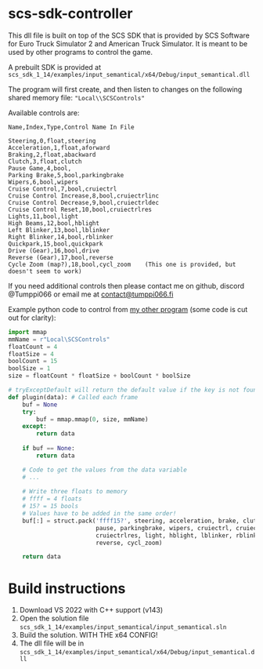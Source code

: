 # scs-sdk-controller
This dll file is built on top of the SCS SDK that is provided by SCS Software for Euro Truck Simulator 2 and American Truck Simulator. It is meant to be used by other programs to control the game.

A prebuilt SDK is provided at ```scs_sdk_1_14/examples/input_semantical/x64/Debug/input_semantical.dll```

The program will first create, and then listen to changes on the following shared memory file: ```"Local\\SCSControls"```

Available controls are:
```
Name,Index,Type,Control Name In File

Steering,0,float,steering
Acceleration,1,float,aforward
Braking,2,float,abackward
Clutch,3,float,clutch
Pause Game,4,bool,
Parking Brake,5,bool,parkingbrake
Wipers,6,bool,wipers
Cruise Control,7,bool,cruiectrl
Cruise Control Increase,8,bool,cruiectrlinc
Cruise Control Decrease,9,bool,cruiectrldec
Cruise Control Reset,10,bool,cruiectrlres
Lights,11,bool,light
High Beams,12,bool,hblight
Left Blinker,13,bool,lblinker
Right Blinker,14,bool,rblinker
Quickpark,15,bool,quickpark
Drive (Gear),16,bool,drive
Reverse (Gear),17,bool,reverse
Cycle Zoom (map?),18,bool,cycl_zoom    (This one is provided, but doesn't seem to work)
```

If you need additional controls then please contact me on github, discord @Tumppi066 or email me at contact@tumppi066.fi

Example python code to control from [my other program](https://github.com/Tumppi066/Euro-Truck-Simulator-2-Lane-Assist) (some code is cut out for clarity):
```python
import mmap
mmName = r"Local\SCSControls"
floatCount = 4
floatSize = 4
boolCount = 15
boolSize = 1
size = floatCount * floatSize + boolCount * boolSize

# tryExceptDefault will return the default value if the key is not found
def plugin(data): # Called each frame
    buf = None
    try:
        buf = mmap.mmap(0, size, mmName)
    except:
        return data
    
    if buf == None:
        return data

    # Code to get the values from the data variable
    # ...
    
    # Write three floats to memory
    # ffff = 4 floats
    # 15? = 15 bools
    # Values have to be added in the same order!
    buf[:] = struct.pack('ffff15?', steering, acceleration, brake, clutch,
                         pause, parkingbrake, wipers, cruiectrl, cruiectrlinc, cruiectrldec, 
                         cruiectrlres, light, hblight, lblinker, rblinker, quickpark, drive, 
                         reverse, cycl_zoom)

    return data
```

# Build instructions
1. Download VS 2022 with C++ support (v143)
2. Open the solution file ```scs_sdk_1_14/examples/input_semantical/input_semantical.sln```
3. Build the solution. WITH THE x64 CONFIG!
4. The dll file will be in ```scs_sdk_1_14/examples/input_semantical/x64/Debug/input_semantical.dll```